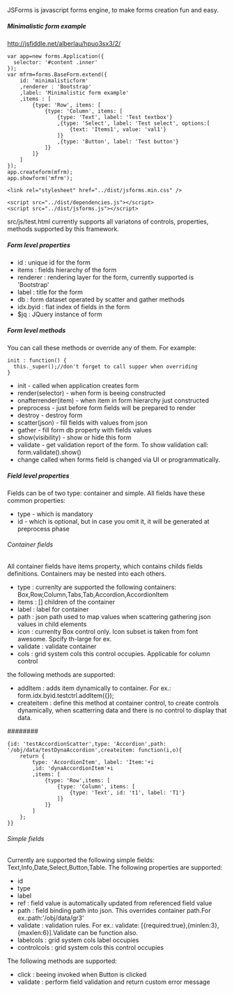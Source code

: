 JSForms is javascript forms engine, to make forms creation fun and easy.
##### Minimalistic form example

http://jsfiddle.net/alberlau/hpuo3sx3/2/

    var app=new forms.Application({
      selector: '#content .inner'
    });
    var mfrm=forms.BaseForm.extend({
        id: 'minimalisticform'
        ,renderer : 'Bootstrap'
        ,label: 'Minimalistic form example'
        ,items : [
            {type: 'Row', items: [
                {type: 'Column', items: [
                    {type: 'Text', label: 'Test textbox'}
                    ,{type: 'Select', label: 'Test select', options:[
                        {text: 'Items1', value: 'val1'}
                    ]}
                    ,{type: 'Button', label: 'Test button'}
                ]}
            ]}
        ]
    });
    app.createform(mfrm);
    app.showform('mfrm');

    <link rel="stylesheet" href="../dist/jsforms.min.css" />

    <script src="../dist/dependencies.js"></script>
    <script src="../dist/jsforms.js"></script>


src/js/test.html currently supports all variatons of controls, properties, methods supported by this framework.

##### Form level properties
* id : unique id for the form
* items : fields hierarchy of the form
* renderer : rendering layer for the form, currently supported is 'Bootstrap'
* label : title for the form
* db : form dataset operated by scatter and gather methods
* idx.byid : flat index of fields in the form
* $jq : JQuery instance of form

##### Form level methods

You can call these methods or override any of them. For example:

    init : function() {
      this._super();//don't forget to call supper when overriding
    }

* init - called when application creates form
* render(selector) - when form is beeing constructed
* onafterrender(item) - when item in form hierarchy just constructed
* preprocess - just before form fields will be prepared to render
* destroy - destroy form
* scatter(json) - fill fields with values from json
* gather - fill form db property with fields values
* show(visibility) - show or hide this form
* validate - get validation report of the form. To show validation call: form.validate().show()
* change  called when forms field is changed via UI or programmatically.

##### Field level properties

Fields can be of two type: container and simple. All fields have these common properties:

* type - which is mandatory
* id - which is optional, but in case you omit it, it will be generated at preprocess phase

###### Container fields

All container fields have items property, which contains childs fields definitions. Containers may be nested into each others.

* type : currenlty are supported the following containers: Box,Row,Column,Tabs,Tab,Accordion,AccordionItem
* items : [] children of the container
* label : label for container
* path : json path used to map values when scattering gathering json values in child elements
* icon : currenlty Box control only. Icon subset is taken from font awesome. Spcify th-large for ex.
* validate : validate container
* cols : grid system cols this control occupies. Applicable for column control

the following methods are supported:

* addItem : adds item dynamically to container. For ex.: form.idx.byid.testctrl.addItem({});
* createitem : define this method at container control, to create controls dynamically, when scatterring data and there is no control to display that data.

########

    {id: 'testAccordionScatter',type: 'Accordion',path: '/obj/data/testDynaAccordion',createitem: function(i,o){
        return {
            type: 'AccordionItem', label: 'Item:'+i
            ,id: 'dynaAccordionItem'+i
            ,items: [
                {type: 'Row',items: [
                    {type: 'Column', items: [
                        {type: 'Text', id: 't1', label: 'T1'}
                    ]}
                ]}
            ]
        };
    }}


###### Simple fields

Currently are supported the following simple fields: Text,Info,Date,Select,Button,Table. The following properties are supported:

* id
* type
* label
* ref : field value is automatically updated from referenced field value
* path : field binding path into json. This overrides container path.For ex.:path:'/obj/data/gr3'
* validate : validation rules. For ex.: validate: [{required:true},{minlen:3},{maxlen:6}].Validate can be function also.
* labelcols : grid system cols label occupies
* controlcols : grid system cols this control occupies

The following methods are supported:

* click : beeing invoked when Button is clicked
* validate : perform field validation and return custom error message
